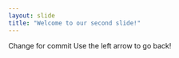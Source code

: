 ```yaml
---
layout: slide
title: "Welcome to our second slide!"
---
```

Change for commit
Use the left arrow to go back!
